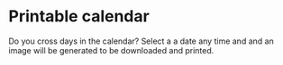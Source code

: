 # Printable calendar

Do you cross days in the calendar? Select a a date any time and and an image will be generated to be downloaded and printed.

